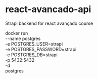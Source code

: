 # react-avancado-api

Strapi backend for react avançado course

docker run \
  --name postgres \
  -e POSTGRES_USER=strapi \
  -e POSTGRES_PASSWORD=strapi \
  -e POSTGRES_DB=strapi \
  -p 5432:5432 \
  -d \
  postgres